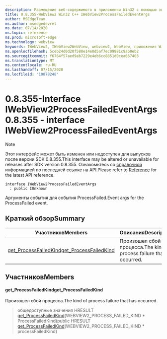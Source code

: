 ```yaml
---
description: Размещение веб-содержимого в приложении Win32 с помощью элемента управления Microsoft Edge WebView2
title: 0.8.355-WebView2 Win32 C++ IWebView2ProcessFailedEventArgs
author: MSEdgeTeam
ms.author: msedgedevrel
ms.date: 07/14/2020
ms.topic: reference
ms.prod: microsoft-edge
ms.technology: webview
keywords: IWebView2, IWebView2WebView, webview2, WebView, приложения Win32, Win32, EDGE
ms.openlocfilehash: 5ceb24d0d20f580e14e0d5af7ec09881c9ab0eb2
ms.sourcegitcommit: f6764f57aed9ab7229e4eb6cc8851d0cea667403
ms.translationtype: MT
ms.contentlocale: ru-RU
ms.lasthandoff: 07/15/2020
ms.locfileid: "10878248"
---
```

# <span data-ttu-id="fe3c2-104">0.8.355-Interface IWebView2ProcessFailedEventArgs</span><span class="sxs-lookup"><span data-stu-id="fe3c2-104">0.8.355 - interface IWebView2ProcessFailedEventArgs</span></span> 

> [!NOTE]
> <span data-ttu-id="fe3c2-105">Этот интерфейс может быть изменен или недоступен для выпусков после версии SDK 0.8.355.</span><span class="sxs-lookup"><span data-stu-id="fe3c2-105">This interface may be altered or unavailable for releases after SDK version 0.8.355.</span></span> <span data-ttu-id="fe3c2-106">Ознакомьтесь со [справочной](../../../webview2-api-reference.md) информацией по последней ссылке на API.</span><span class="sxs-lookup"><span data-stu-id="fe3c2-106">Please refer to [Reference](../../../webview2-api-reference.md) for the latest API reference.</span></span>

```
interface IWebView2ProcessFailedEventArgs
  : public IUnknown
```

<span data-ttu-id="fe3c2-107">Аргументы события для события ProcessFailed.</span><span class="sxs-lookup"><span data-stu-id="fe3c2-107">Event args for the ProcessFailed event.</span></span>

## <span data-ttu-id="fe3c2-108">Краткий обзор</span><span class="sxs-lookup"><span data-stu-id="fe3c2-108">Summary</span></span>

 <span data-ttu-id="fe3c2-109">Участников</span><span class="sxs-lookup"><span data-stu-id="fe3c2-109">Members</span></span>                        | <span data-ttu-id="fe3c2-110">Описания</span><span class="sxs-lookup"><span data-stu-id="fe3c2-110">Descriptions</span></span>
--------------------------------|---------------------------------------------
[<span data-ttu-id="fe3c2-111">get_ProcessFailedKind</span><span class="sxs-lookup"><span data-stu-id="fe3c2-111">get_ProcessFailedKind</span></span>](#get_processfailedkind) | <span data-ttu-id="fe3c2-112">Произошел сбой процесса.</span><span class="sxs-lookup"><span data-stu-id="fe3c2-112">The kind of process failure that has occurred.</span></span>

## <span data-ttu-id="fe3c2-113">Участников</span><span class="sxs-lookup"><span data-stu-id="fe3c2-113">Members</span></span>

#### <span data-ttu-id="fe3c2-114">get_ProcessFailedKind</span><span class="sxs-lookup"><span data-stu-id="fe3c2-114">get_ProcessFailedKind</span></span> 

<span data-ttu-id="fe3c2-115">Произошел сбой процесса.</span><span class="sxs-lookup"><span data-stu-id="fe3c2-115">The kind of process failure that has occurred.</span></span>

> <span data-ttu-id="fe3c2-116">общедоступные значения HRESULT [get_ProcessFailedKind](#get_processfailedkind)(WEBVIEW2_PROCESS_FAILED_KIND \* ProcessFailedKind)</span><span class="sxs-lookup"><span data-stu-id="fe3c2-116">public HRESULT [get_ProcessFailedKind](#get_processfailedkind)(WEBVIEW2_PROCESS_FAILED_KIND \* processFailedKind)</span></span>

